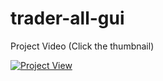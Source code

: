 # trader-all-gui
Project Video (Click the thumbnail)

[![Project View](https://i3.ytimg.com/vi/jkFYRrp3IAk/maxresdefault.jpg)](https://youtu.be/jkFYRrp3IAk)

